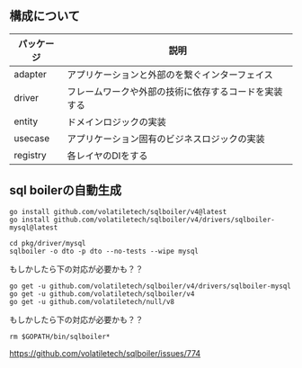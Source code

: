 
## 構成について
| パッケージ | 説明                                            |
|--------|------------------------------------------------|
| adapter | アプリケーションと外部のを繋ぐインターフェイス |
| driver | フレームワークや外部の技術に依存するコードを実装する |
| entity | ドメインロジックの実装 |
| usecase | アプリケーション固有のビジネスロジックの実装 |
| registry | 各レイヤのDIをする |

## sql boilerの自動生成
```console
go install github.com/volatiletech/sqlboiler/v4@latest
go install github.com/volatiletech/sqlboiler/v4/drivers/sqlboiler-mysql@latest

cd pkg/driver/mysql
sqlboiler -o dto -p dto --no-tests --wipe mysql
```

もしかしたら下の対応が必要かも？？
```console
go get -u github.com/volatiletech/sqlboiler/v4/drivers/sqlboiler-mysql
go get -u github.com/volatiletech/sqlboiler/v4
go get -u github.com/volatiletech/null/v8

```
もしかしたら下の対応が必要かも？？
```console
rm $GOPATH/bin/sqlboiler*

```

https://github.com/volatiletech/sqlboiler/issues/774